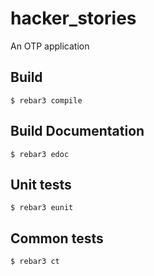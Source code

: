 hacker_stories
=====

An OTP application


Build
-----

    $ rebar3 compile

Build Documentation
----

	$ rebar3 edoc

Unit tests
-----

	$ rebar3 eunit

Common tests
-----

	$ rebar3 ct
